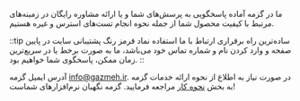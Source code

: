 ما در گزمه آماده پاسخگویی به پرسش‌های شما و یا ارائه مشاوره رایگان در زمینه‌های مرتبط با کیفیت محصول شما از جمله نحوه انجام تست‌های استرس و غیره هستیم.

::tip
ساده‌ترین راه برقراری ارتباط با ما استفاده نماد قرمز رنگ پشتیبانی سایت در پایین صفحه و وارد کردن نام و شماره تماس خود می‌باشد، ما به صورت برخط یا در سریع‌ترین زمان ممکن، پاسخگوی شما خواهیم بود.
::


آدرس ایمیل گزمه info@gazmeh.ir.
در صورت نیاز به اطلاع از نحوه ارائه خدمات گزمه به بخش [نحوه کار](https://gazmeh.ir/how-to-use) مراجعه فرمایید.
گزمه نگهبان نرم‌افزارهای شماست!
